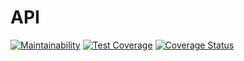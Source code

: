 # API

[![Maintainability](https://api.codeclimate.com/v1/badges/6329d730e56b279ddae4/maintainability)](https://codeclimate.com/github/NedyUdombat/Meal-Order/maintainability)
[![Test Coverage](https://api.codeclimate.com/v1/badges/6329d730e56b279ddae4/test_coverage)](https://codeclimate.com/github/NedyUdombat/Meal-Order/test_coverage)
[![Coverage Status](https://coveralls.io/repos/github/NedyUdombat/Meal-Order/badge.svg?branch=main)](https://coveralls.io/github/NedyUdombat/Meal-Order?branch=main)
